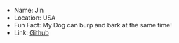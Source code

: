 - Name: Jin
- Location: USA
- Fun Fact: My Dog can burp and bark at the same time!
- Link: [Github](https://github.com/jinwoov)